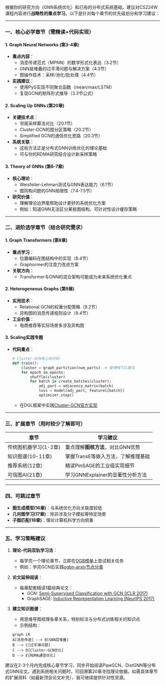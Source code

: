 根据你的研究方向（GNN系统优化）和已有的分布式系统基础，建议对CS224W课程内容进行**战略性的重点学习**。以下是针对每个章节的优先级划分和学习建议：

---

### 一、核心必学章节（需精读+代码实现）
#### 1. **Graph Neural Networks (第3-4章)**
- **重点内容**：
  - 消息传递范式（MPNN）的数学形式化表达（3.2节）
  - GNN层堆叠的过平滑问题与解决方案（4.3节）
  - 图操作技术：采样/池化/批处理（4.4节）
- **实践建议**：
  - 使用PyG实现不同聚合函数（mean/max/LSTM）
  - 复现GCN的矩阵形式推导（3.3节公式）

#### 2. **Scaling Up GNNs (第20章)**
- **关键技术点**：
  - 邻居采样算法对比（20.1节）
  - Cluster-GCN的图分区策略（20.2节）
  - Simplified GCN的通信优化思路（20.3节）
- **系统关联**：
  - 这些方法正是分布式GNN训练优化的理论基础
  - 可与你的RDMA研究结合设计新采样策略

#### 3. **Theory of GNNs (第6-7章)**
- **核心理论**：
  - Weisfeiler-Lehman测试与GNN表达能力（6.1节）
  - 图同构问题的GNN局限性（7.4-7.5节）
- **研究价值**：
  - 理解理论边界能帮助设计更好的系统优化方案
  - 例如：知道GNN无法区分某些图结构，可针对性设计缓存策略

---

### 二、进阶选学章节（结合研究需求）
#### 1. **Graph Transformers (第8章)**
- **重点学习**：
  - 位置编码在图结构中的实现（8.4节）
  - Graphormer的注意力改进方案
- **关联方向**：
  - Transformer与GNN的混合架构可能成为未来系统优化重点

#### 2. **Heterogeneous Graphs (第9章)**
- **实用技术**：
  - Relational GCN的权重分配策略（9.2节）
  - 异构图的消息传递规则设计（9.4节）
- **工业价值**：
  - 电商推荐等实际场景多涉及异构图

#### 3. **Scaling实践专题**
- **代码重点**：
  ```python
  # Cluster-GCN核心伪代码
  def train():
      cluster = graph_partition(num_parts)  # 使用METIS算法
      for epoch in epochs:
          shuffle(cluster)
          for batch in create_batches(cluster):
              adj_part = adjacency_matrix(batch)
              loss = model(adj_part, features[batch])
              optimizer.step()
  ```
  - 在DGL框架中实践[Cluster-GCN官方实现](https://github.com/dmlc/dgl/tree/master/examples/pytorch/cluster_gcn)

---

### 三、扩展章节（用时较少了解即可）
| 章节 | 学习建议 |
|-------|----------|
| 传统图机器学习(1-2章) | 重点理解**图核方法**，对比GNN优势 |
| 知识图谱(10-11章) | 掌握TransE等嵌入方法，了解推理基础 |
| 推荐系统(12章) | 精读PinSAGE的工业级实现细节 |
| 可信图AI(21章) | 学习GNNExplainer的显著性分析方法 |

---

### 四、可跳过章节
- **图生成模型(16章)**：与系统优化方向关联度较低
- **几何图学习(17章)**：除非涉及分子模拟等特定场景
- **子图匹配(18章)**：理论计算机科学方向侧重

---

### 五、学习策略建议
1. **理论-代码双轨学习法**：
   - 每学完一个理论章节，立即在[OGB榜单](https://ogb.stanford.edu/docs/leader_overview/)上尝试相关任务
   - 例如：学完GCN后实践[ogbn-arxiv节点分类](https://github.com/snap-stanford/ogb/tree/master/examples/nodeproppred/arxiv)

2. **论文延伸阅读**：
   - 每章配套精读1篇经典论文：
     - GCN: [Semi-Supervised Classification with GCN (ICLR 2017)](https://arxiv.org/abs/1609.02907)
     - GraphSAGE: [Inductive Representation Learning (NeurIPS 2017)](https://cs.stanford.edu/people/jure/pubs/graphsage-nips17.pdf)

3. **建立知识图谱**：
   - 用思维导图梳理各章关系，特别标注与分布式训练相关的知识点
   - 示例结构：
   ```mermaid
   graph LR
   A[消息传递] --> B[GNN层堆叠]
   B --> C[过平滑问题]
   C --> D[Cluster-GCN优化]
   D --> E[RDMA通信优化]
   ```

建议在2-3个月内完成核心章节学习，同步开始阅读PipeGCN、DistGNN等分布式GNN论文。遇到系统相关问题时，可回溯第20章寻找理论依据。如需具体章节的扩展资料（如最新顶会论文补充），我可继续提供针对性资源。
